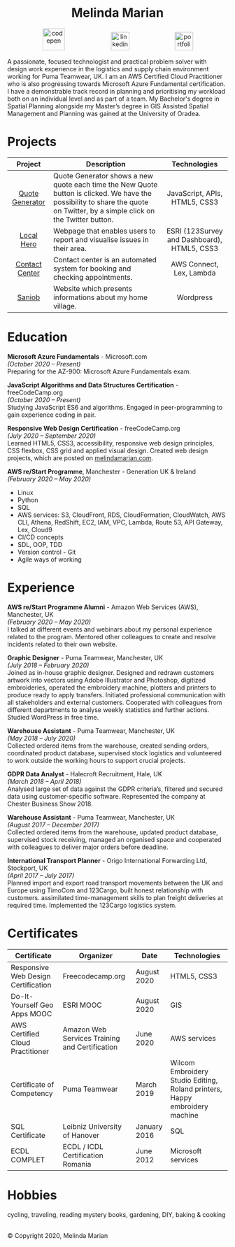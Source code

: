 <h1 align="center">Melinda Marian</h1>

<p align="center"> 
<a href="https://codepen.io/lin5432/pens/public" target="_blank">
<img src="https://cdn.freebiesupply.com/logos/large/2x/codepen-icon-logo-black-and-white.png" alt="codepen" hspace="52" height="50" width="50"></a>
<a href=https://www.linkedin.com/in/melindamarian/" target="_blank">
<img src="https://s2.qwant.com/thumbr/0x380/c/9/f32a81899f9eede1b1777687471a5baa8b765d9f57a7e2089ba31dd1ae1d15/logo-linkedin-icon-4096.png?u=https%3A%2F%2Flogospng.org%2Fdownload%2Flinkedin%2Flogo-linkedin-icon-4096.png&q=0&b=1&p=0&a=1" alt="linkedin" hspace="50" height="42" width="42"></a>
<a href="https://melindamarian.com/" target="_blank">
<img src="https://www.iconsdb.com/icons/preview/white/document-xxl.png" alt="portfolio" hspace="50" height="42" width="42"></a></p>

A passionate, focused technologist and practical problem solver with design work experience in the logistics and supply chain environment working for Puma Teamwear, UK. I am an AWS Certified Cloud Practitioner who is also progressing towards Microsoft Azure Fundamental certification. I have a demonstrable track record in planning and prioritising my workload both on an individual level and as part of a team. My Bachelor's degree in Spatial Planning alongside my Master’s degree in GIS Assisted Spatial Management and Planning was gained at the University of Oradea.

# Projects

| Project | Description | Technologies |
| :----: | ---- | :----: |
| <a href="https://melindakleszken.github.io/Quote-Generator/" target="_blank">Quote Generator</a>| Quote Generator shows a new quote each time the New Quote button is clicked. We have the possibility to share the quote on Twitter, by a simple click on the Twitter button. | JavaScript, APIs, HTML5, CSS3 |
| <a href="https://melindakleszken.github.io/Local-Hero/" target="_blank">Local Hero</a>| Webpage that enables users to report and visualise issues in their area. | ESRI (123Survey and Dashboard), HTML5, CSS3 |
| <a href="https://github.com/MelindaKleszken/connect-lex-integration-bookappointment" target="_blank">Contact Center</a>| Contact center is an automated system for booking and checking appointments. |  AWS Connect, Lex, Lambda |
| <a href="https://saniob.wordpress.com/" target="_blank">Saniob</a>| Website which presents informations about my home village. | Wordpress |

# Education
**Microsoft Azure Fundamentals** - Microsoft.com
<br>*(October 2020 – Present)*
<br>Preparing for the AZ-900: Microsoft Azure Fundamentals exam.

**JavaScript Algorithms and Data Structures Certification** - freeCodeCamp.org
<br>*(October 2020 – Present)*
<br>Studying JavaScript ES6 and algorithms. Engaged in peer-programming to gain experience coding in pair.

**Responsive Web Design Certification** - freeCodeCamp.org
<br>*(July 2020 – September 2020)*
<br>Learned HTML5, CSS3, accessibility, responsive web design principles, CSS flexbox, CSS grid and applied visual design. Created web design projects, which are posted on <a href="https://melindamarian.com/" target="_blank">melindamarian.com</a>.

**AWS re/Start Programme**, Manchester - Generation UK & Ireland
<br>*(February 2020 – May 2020)*
<br>
* Linux
* Python
* SQL
* AWS services: S3, CloudFront, RDS, CloudFormation, CloudWatch, AWS CLI, Athena, RedShift, EC2,  IAM, VPC, Lambda, Route 53, API Gateway, Lex, Cloud9
* CI/CD concepts
* SDL, OOP, TDD 
* Version control - Git
* Agile ways of working

# Experience

**AWS re/Start Programme Alumni** - Amazon Web Services (AWS), Manchester, UK
<br>*(February 2020 – May 2020)*
<br>I talked at different events and webinars about my personal experience related to the program. Mentored other colleagues to create and resolve incidents related to their own website.

**Graphic Designer** - Puma Teamwear, Manchester, UK
<br>*(July 2018 – February 2020)*
<br>Joined as in-house graphic designer. Designed and redrawn customers artwork into vectors using Adobe Illustrator and Photoshop, digitized embroideries, operated the embroidery machine, plotters and printers to produce ready to apply transfers. 
Initiated professional communication with all stakeholders and external customers. Cooperated with colleagues from different departments to analyse weekly statistics and further actions. Studied WordPress in free time.

**Warehouse Assistant** - Puma Teamwear, Manchester, UK
<br>*(May 2018 – July 2020)*
<br>Collected ordered items from the warehouse, created sending orders, coordinated product database, supervised stock logistics and volunteered to work outside the working hours to support crucial projects.

**GDPR Data Analyst** - Halecroft Recruitment, Hale, UK
<br>*(March 2018 – April 2018)*
<br>Analysed large set of data against the GDPR criteria’s, filtered and secured data using customer-specific software. Represented the company at Chester Business Show 2018.

**Warehouse Assistant** - Puma Teamwear, Manchester, UK
<br>*(August 2017 – December 2017)*
<br>Collected ordered items from the warehouse, updated product database, supervised stock receiving, managed an organised space and cooperated with colleagues to deliver major orders before deadline.

**International Transport Planner** - Origo International Forwarding Ltd, Stockport, UK
<br>*(April 2017 – July 2017)*
<br>Planned import and export road transport movements between the UK and Europe using TimoCom and 123Cargo, built honest relationship with customers. assimilated time-management skills to plan freight deliveries at required time. Implemented the 123Cargo logistics system.

# Certificates

| Certificate | Organizer | Date | Technologies |
| ----- | ----- | ----- | ----- |
| Responsive Web Design Certification| Freecodecamp.org | August 2020 | HTML5, CSS3 |
| Do-It-Yourself Geo Apps MOOC| ESRI MOOC | August 2020 | GIS |
| AWS Certified Cloud Practitioner | Amazon Web Services Training and Certification | June 2020 | AWS services |
| Certificate of Competency | Puma Teamwear | March 2019 | Wilcom Embroidery Studio Editing, Roland printers, Happy embroidery machine |
| SQL Certificate | Leibniz University of Hanover | January 2016 | SQL |
| ECDL COMPLET | ECDL / ICDL Certification Romania | June 2012 | Microsoft services |

# Hobbies

cycling, traveling, reading mystery books, gardening, DIY, baking & cooking

<br>© Copyright 2020, Melinda Marian
